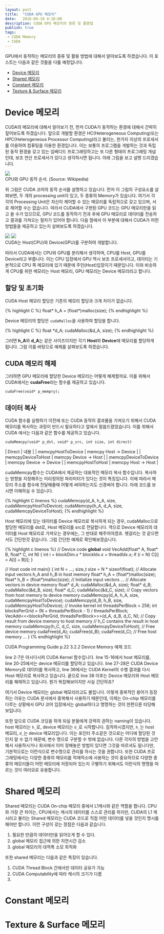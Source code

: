 ```yaml
---
layout: post
title:  "CUDA GPU 메모리"
date:   2016-04-10 4:18:00
description: CUDA GPU 메모리의 종류 및 활용법
publish: true
tags:
 - CUDA Memory
 - CUDA
---
```


GPU에서 동작하는 메모리의 종류 및 활용 방법에 대해서 알아보도록 하겠습니다. 이 포스트는 다음과 같은 것들을 다룰 예정입니다.

* <a href="#device memory">Device 메모리</a>
* <a href="#shared memory">Shared 메모리</a>
* <a href="#constant memory">Constant 메모리</a>
* <a href="#texture memory">Texture & Surface 메모리</a>

<a id="device memory" class="anckor"></a>

# Device 메모리

CUDA의 메모리에 대해서 알아보기 전, 먼저 CUDA가 동작하는 환경에 대해서 간략히 짚어보도록 하겠습니다.
앞으로 개발할 환경은 HC(Heterogeneous Computing)또는 HPC(Heterogeneous Processor Computing)라고 불리는, 한가지 이상의 프로세서를 이용하여 컴퓨팅을 이용한 환경입니다. 이는 보통의 프로그램을 개발하는 것과 독립된 동작 환경을 갖고 있는 임베디드 프로그래밍하고는 또 다른 형태의 프로그래밍 개념인데, 보조 연산 프로세서가 있다고 생각하시면 됩니다. 아래 그림을 보고 설명 드리겠습니다.

<img class="col two center" src="/images/201604/CUDA_processing_flow_(En).png"/>
<div class="col three caption">
CPU와 GPU 동작 순서. (Source: Wikipedia)
</div>

위 그림은 CUDA 코어의 동작 순서를 설명하고 있습니다. 먼저 이 그림의 구성요소를 살펴보면, 두 개의 processing unit이 있고, 두 종류의 Memory가 있습니다. 여기서 각각의 Processing Unit은 자신이 제어할 수 있는 메모리를 독립적으로 갖고 있으며, 서로 제어할 수는 없습니다. 따라서 CUDA에서 구현된 GPU 코드는 GPU 메모리만을 읽고 쓸 수가 있으므로, GPU 코드를 동작하기 전과 후에 GPU 메모리로 데이터를 전송하고 결과를 가져오는 절차가 있어야 합니다. 다음 절에서 이 부분에 대해서 CUDA가 어떤 방법들을 제공하고 있는지 살펴보도록 하겠습니다.

<div class="img_row center">
<img class="col one" src="/images/201604/cpu.jpeg"/>
<img class="col one" src="/images/201604/card-front.jpg"/>
</div>
<div class="col two caption center">CUDA는 Host(CPU)와 Device(GPU)를 구분하여 개발합니다.</div>

따라서 CUDA에서는 CPU와 GPU를 분리해서 생각하며, CPU를 Host, GPU를 Device라고 부릅니다. 이는 CPU 입장에서 GPU 역시 보조 프로세서이고, 데이터는 기본적으로 CPU 쪽 메모리에 있기 때문에 주인(Host)입장이기 때문입니다. 이와 비슷하게 CPU를 위한 메모리는 Host 메모리, GPU 메모리는 Device 메모리라고 합니다.

## 할당 및 초기화

CUDA Host 메모리 할당은 기존의 메모리 할당과 크게 차이가 없습니다.

{% highlight C %}
float* h_A = (float*)malloc(size);
{% endhighlight %}

Device 메모리의 할당은 `cudaMalloc`을 사용하여 할당을 합니다.

{% highlight C %}
float *d_A;
cudaMalloc(&d_A, size);
{% endhighlight %}

그러면 **h_A**와 **d_A**는 같은 사이즈이지만 각기 **Host**와 **Device**에 메모리를 할당하게 됩니다. 그럼 이를 바탕으로 예제를 살펴보도록 하겠습니다.

## CUDA 메모리 해제

그러하면 GPU 메모리에 할당한 Device 메모리는 어떻게 해제할까요. 이를 위해서 CUDA에서는 **cudaFree**라는 함수를 제공하고 있습니다.

`cudaFree(void* p_mempry);`


## 데이터 복사

CUDA 함수를 실행하기 이전에 또는 CUDA 동작의 결과물을 가져오기 위해서 CUDA 메모리를 복사하는 과정이 반드시 필요하다고 앞에서 말씀드렸었습니다. 이를 위해서 CUDA 에서는 다음과 같은 함수를 제공하고 있습니다.

`cudaMemcpy(void* p_dst, void* p_src, int size, int direct)`

| Direct | 내용 |
| memcpyHostToDevice | memcpy Host -> Device |
| memcpyDeviceToHost | memcpy Device -> Host |
| memcpyDeviceToDevice | memcpy Device -> Device |
| memcpyHostToHost | memcpy Host -> Host |

cudaMemcpy함수는 CUDA에서 제공하는 대표적인 메모리 복사 함수입니다. 복사하는 방향을 지정해주는 미리정의된 파라미터가 있다는 것이 특징입니다. 이에 따라서 메모리 주소를 함수에 전달해줄때 어떻게 써야하는지도 신경써야 합니다. 아래 코드를 보시면 이해하실 수 있습니다.

{% highlight C linenos %}
cudaMemcpy(d_A, h_A, size, cudaMemcpyHostToDevice);
cudaMemcpy(h_A, d_A, size, cudaMemcpyDeviceToHost);
{% endhighlight %}

Host 메모리에 있는 데이터를 Device 메모리로 복사하게 되는 경우, cudaMalloc으로 할당한 메모리를 dst로, Host 메모리를 src로 전달합니다. 역으로 Device 메모리의 데이터를 Host 메모리로 가져오는 경우에는, 그 반대로 해주어야겠죠. 헷갈리는 것 같으면서도 간단한것 같습니다. 그럼 간단한 예제로 확인해보겠습니다.

{% highlight c linenos %}
// Device code
__global__ void VecAdd(float* A, float* B, float* C, int N)
{
  int i = blockDim.x * blockIdx.x + threadIdx.x;
  if (i < N)
    C[i] = A[i] + B[i];
}

// Host code
int main()
{
int N = ...;
  size_t size = N * sizeof(float);
  // Allocate input vectors h_A and h_B in host memory
  float* h_A = (float*)malloc(size);
  float* h_B = (float*)malloc(size);
  // Initialize input vectors
...
  // Allocate vectors in device memory
  float* d_A;
  cudaMalloc(&d_A, size);
  float* d_B;
  cudaMalloc(&d_B, size);
  float* d_C;
  cudaMalloc(&d_C, size);
  // Copy vectors from host memory to device memory
  cudaMemcpy(d_A, h_A, size, cudaMemcpyHostToDevice);
  cudaMemcpy(d_B, h_B, size, cudaMemcpyHostToDevice);
  // Invoke kernel
  int threadsPerBlock = 256;
  int blocksPerGrid =
          (N + threadsPerBlock - 1) / threadsPerBlock;
  VecAdd<<<blocksPerGrid, threadsPerBlock>>>(d_A, d_B, d_C, N);
  // Copy result from device memory to host memory
  // h_C contains the result in host memory
  cudaMemcpy(h_C, d_C, size, cudaMemcpyDeviceToHost);
  // Free device memory
  cudaFree(d_A);
  cudaFree(d_B);
  cudaFree(d_C);
  // Free host memory
... }
{% endhighlight %}
<div class="col three caption">
CUDA Programming Guide p.22 3.2.2 Device Memory 예제 코드
</div>

line 2-7은 아시다시피 CUDA Kernel 함수입니다. line 15-16에서 host 메모리를, line 20-25에서는 device 메모리를 할당하고 있습니다.
line 27-28은 CUDA Device Memory로 데이터를 복사하고, line 36에서는 CUDA Kernel의 수행 결과를 다시 Host 메모리로 복사하고 있습니다.
끝으로 line 38 이후는 Device 메모리와 Host 메모리를 해제하고 있습니다. 뭔가 복잡해보이지만 사실 간단하죠?

여기서 Device 메모리는 global 메모리라고도 불립니다. 이렇게 중복적인 용어가 등장하는 이유는 CUDA 문서에서 중복해서 사용하기 때문인데, 이제는 On-chip 메모리를 다루는 상황에서 GPU 코어 입장에서는 global하다고 명명하는 것이 한편으론 타당해 보입니다.

또한 앞으로 CUDA 코딩을 하게 되실 분들에게 강력히 권하는 naming이 있습니다. host 메모리는 `h_`로, device 메모리는 `d_`로 시작합니다. 짐작하시겠지만, `h_`는 host 메모리, `d_`는 device 메모리입니다. 이는 포인터 주소같은 것으로는 어디에 할당된 것인지 알 수 없기 때문에, 변수 명으로 구분할 수 밖에 없습니다. 다른 각자의 방법을 고안해서 사용하시거나 회사에서 이미 정해놓은 방법이 있다면 그것을 따르셔도 됩니다만, 기본적으로는 이런식으로 변수명으로 관리를 하시는 것을 권합니다. 또한 CUDA 프로그래밍에서는 다양한 종류의 메모리를 적재적소에 사용하는 것이 중요하므로 다양한 종류의 메모리들이 어떤 메모리에 저장되어 있는지 구별하기 위해서도 이런식의 명명을 따르는 것이 여러모로 유용합니다.

<a id="shared memory" class="anckor"></a>

# Shared 메모리

Shared 메모리는 CUDA On-chip 메모리 중에서 L1캐시와 같은 역할을 합니다. CPU와 가장 큰 차이는, CPU에서는 캐시의 데이터를 스스로 관리를 하지만, CUDA의 L1 캐시라고 불리는 Shared 메모리는 CUDA 코드로 직접 어떤 데이터를 넣을 것인지 명시를 해야만 합니다. 이런 구성이 갖는 장점은 다음과 같습니다.

1. 필요한 만큼의 데이터만을 읽어오게 할 수 있다.
1. global 메모리 접근에 의한 지연시간 감소
1. global 메모리의 대역폭 소모 최적화

또한 shared 메모리는 다음과 같은 특징이 있습니다.

1. CUDA Thread Block 간에서만 데이터 공유가 가능
1. CUDA Computability에 따라 캐시의 크기가 다름
1.


<a id="constant memory" class="anckor"></a>

# Constant 메모리

<a id="texture memory" class="anckor"></a>

# Texture & Surface 메모리
